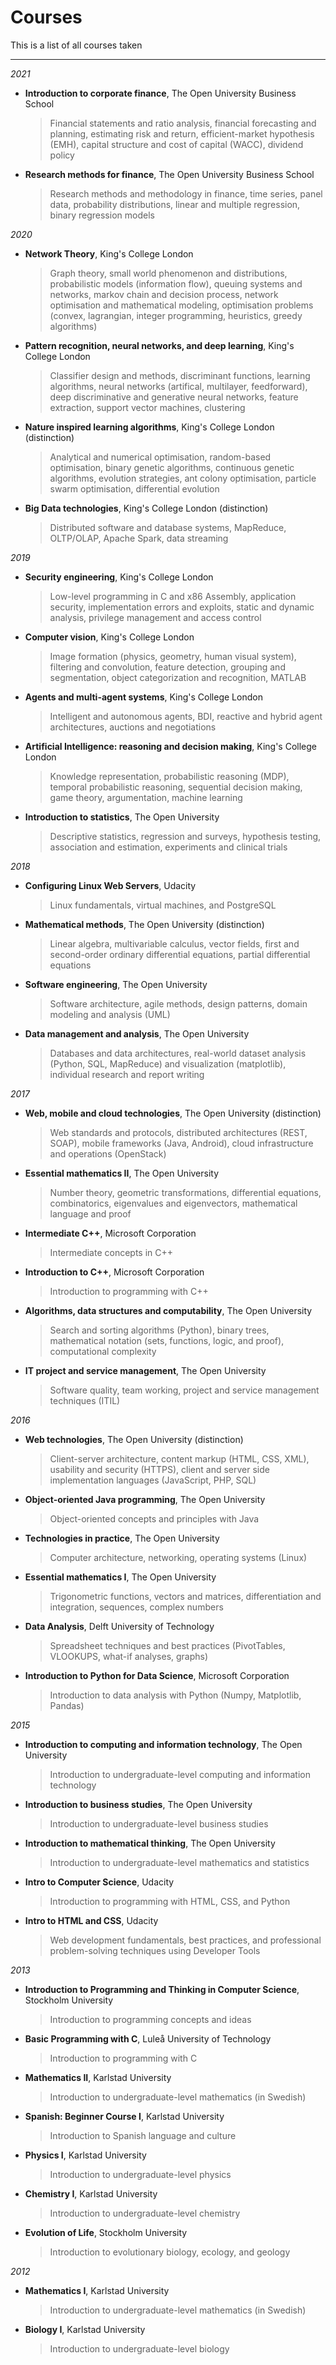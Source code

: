 # Courses

This is a list of all courses taken

---

*2021*

- **Introduction to corporate finance**, The Open University Business School

    > Financial statements and ratio analysis, financial forecasting and planning, estimating risk and return, efficient-market hypothesis (EMH), capital structure and cost of capital (WACC), dividend policy

- **Research methods for finance**, The Open University Business School

    > Research methods and methodology in finance, time series, panel data, probability distributions, linear and multiple regression, binary regression models

*2020*

- **Network Theory**, King's College London

    > Graph theory, small world phenomenon and distributions, probabilistic models (information flow), queuing systems and networks, markov chain and decision process, network optimisation and mathematical modeling, optimisation problems (convex, lagrangian, integer programming, heuristics, greedy algorithms)

- **Pattern recognition, neural networks, and deep learning**, King's College London

    > Classifier design and methods, discriminant functions, learning algorithms, neural networks (artifical, multilayer, feedforward), deep discriminative and generative neural networks, feature extraction, support vector machines, clustering

- **Nature inspired learning algorithms**, King's College London (distinction)

    > Analytical and numerical optimisation, random-based optimisation, binary genetic algorithms, continuous genetic algorithms, evolution strategies, ant colony optimisation, particle swarm optimisation, differential evolution

- **Big Data technologies**, King's College London (distinction)

    > Distributed software and database systems, MapReduce, OLTP/OLAP, Apache Spark, data streaming

*2019*

- **Security engineering**, King's College London

    > Low-level programming in C and x86 Assembly, application security, implementation errors and exploits, static and dynamic analysis, privilege management and access control

- **Computer vision**, King's College London

    > Image formation (physics, geometry, human visual system), filtering and convolution, feature detection, grouping and segmentation, object categorization and recognition, MATLAB

- **Agents and multi-agent systems**, King's College London

    > Intelligent and autonomous agents, BDI, reactive and hybrid agent architectures, auctions and negotiations

- **Artificial Intelligence: reasoning and decision making**, King's College London

    > Knowledge representation, probabilistic reasoning (MDP), temporal probabilistic reasoning, sequential decision making, game theory, argumentation, machine learning

- **Introduction to statistics**, The Open University

    > Descriptive statistics, regression and surveys, hypothesis testing, association and estimation, experiments and clinical trials

*2018*

- **Configuring Linux Web Servers**, Udacity

    > Linux fundamentals, virtual machines, and PostgreSQL

- **Mathematical methods**, The Open University (distinction)

    > Linear algebra, multivariable calculus, vector fields, first and second-order ordinary differential equations, partial differential equations

- **Software engineering**, The Open University

    > Software architecture, agile methods, design patterns, domain modeling and analysis (UML)

- **Data management and analysis**, The Open University

    > Databases and data architectures, real-world dataset analysis (Python, SQL, MapReduce) and visualization (matplotlib), individual research and report writing

*2017*

- **Web, mobile and cloud technologies**, The Open University (distinction)

    > Web standards and protocols, distributed architectures (REST, SOAP), mobile frameworks (Java, Android), cloud infrastructure and operations (OpenStack)

- **Essential mathematics II**, The Open University

    > Number theory, geometric transformations, differential equations, combinatorics, eigenvalues and eigenvectors, mathematical language and proof

- **Intermediate C++**, Microsoft Corporation

    > Intermediate concepts in C++

- **Introduction to C++**, Microsoft Corporation

    > Introduction to programming with C++

- **Algorithms, data structures and computability**, The Open University

    > Search and sorting algorithms (Python), binary trees, mathematical notation (sets, functions, logic, and proof), computational complexity

- **IT project and service management**, The Open University

    > Software quality, team working, project and service management techniques (ITIL)

*2016*

- **Web technologies**, The Open University (distinction)

    > Client-server architecture, content markup (HTML, CSS, XML), usability and security (HTTPS), client and server side implementation languages (JavaScript, PHP, SQL)

- **Object-oriented Java programming**, The Open University

    > Object-oriented concepts and principles with Java

- **Technologies in practice**, The Open University

    > Computer architecture, networking, operating systems (Linux)

- **Essential mathematics I**, The Open University

    > Trigonometric functions, vectors and matrices, differentiation and integration, sequences, complex numbers

- **Data Analysis**, Delft University of Technology

    > Spreadsheet techniques and best practices (PivotTables, VLOOKUPS, what-if analyses, graphs)

- **Introduction to Python for Data Science**, Microsoft Corporation

    > Introduction to data analysis with Python (Numpy, Matplotlib, Pandas)

*2015*

- **Introduction to computing and information technology**, The Open University

    > Introduction to undergraduate-level computing and information technology

- **Introduction to business studies**, The Open University

    > Introduction to undergraduate-level business studies

- **Introduction to mathematical thinking**, The Open University

    > Introduction to undergraduate-level mathematics and statistics

- **Intro to Computer Science**, Udacity

    > Introduction to programming with HTML, CSS, and Python

- **Intro to HTML and CSS**, Udacity

    > Web development fundamentals, best practices, and professional problem-solving techniques using Developer Tools

*2013*

- **Introduction to Programming and Thinking in Computer Science**, Stockholm University

    > Introduction to programming concepts and ideas

- **Basic Programming with C**, Luleå University of Technology

    > Introduction to programming with C

- **Mathematics II**, Karlstad University

    > Introduction to undergraduate-level mathematics (in Swedish)

- **Spanish: Beginner Course I**, Karlstad University

    > Introduction to Spanish language and culture

- **Physics I**, Karlstad University

    > Introduction to undergraduate-level physics

- **Chemistry I**, Karlstad University

    > Introduction to undergraduate-level chemistry

- **Evolution of Life**, Stockholm University

    > Introduction to evolutionary biology, ecology, and geology

*2012*

- **Mathematics I**, Karlstad University

    > Introduction to undergraduate-level mathematics (in Swedish)

- **Biology I**, Karlstad University

    > Introduction to undergraduate-level biology
